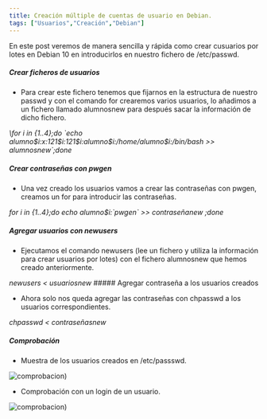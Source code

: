 ```yaml
---
title: Creación múltiple de cuentas de usuario en Debian.
tags: ["Usuarios","Creación","Debian"]
---
```


En este post veremos de manera sencilla y rápida como crear cusuarios por lotes en Debian 10 en introducirlos en nuestro fichero de /etc/passwd.

##### Crear ficheros de usuarios

- Para crear este fichero tenemos que fijarnos en la estructura de nuestro passwd y con el comando for crearemos varios usuarios, lo añadimos a un fichero llamado alumnosnew para después sacar la información de dicho fichero.

<em>
 \for i in {1..4};do `echo alumno$i:x:121$i:121$i:alumno$i:/home/alumno$i:/bin/bash >> alumnosnew`;done
</em>

##### Crear contraseñas con pwgen

- Una vez creado los usuarios vamos a crear las contraseñas con pwgen, creamos un for para introducir las contraseñas.

<em>
 for i in {1..4};do echo alumno$i:`pwgen` >> contraseñanew ;done
</em>

#####  Agregar usuarios con newusers

- Ejecutamos el comando newusers (lee un fichero y utiliza la información para crear usuarios por lotes) con el fichero alumnosnew que hemos creado anteriormente.

<em>
 newusers < usuariosnew
</em>
#####  Agregar contraseña a los usuarios creados

- Ahora solo nos queda agregar las contraseñas con chpasswd a los usuarios correspondientes.

<em>
  chpasswd < contraseñasnew
</em>

##### Comprobación

- Muestra de los usuarios creados en /etc/passswd.

![comprobacion](/QuestTIC/img-post/batch/comprobacion.png))

- Comprobación con un login de un usuario.

![comprobacion](/QuestTIC/img-post/batch/login.png))
